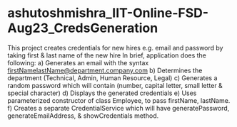 # ashutoshmishra_IIT-Online-FSD-Aug23_CredsGeneration
This project creates credentials for new hires e.g. email and password by taking first & last name of the new hire
In brief,  application  does the following:
a) Generates an email with the syntax firstNamelastName@department.company.com
b) Determines the department (Technical, Admin, Human Resource, Legal)
c) Generates a random password which will contain (number, capital letter, small letter & special character)
d) Displays the generated credentials
e) Uses parameterized constructor of class Employee, to pass firstName, lastName.
f) Creates a separate CredentialService which will have generatePassword, generateEmailAddress, & showCredentials method.
